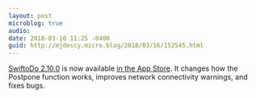 ```yaml
---
layout: post
microblog: true
audio: 
date: 2018-03-16 11:25 -0400
guid: http://mjdescy.micro.blog/2018/03/16/152545.html
---
```

[SwiftoDo 2.10.0](https://swiftodoapp.com) is now available [in the App Store](https://itunes.apple.com/us/app/swiftodo-task-list-for-todo.txt/id1073798440?ls=1&mt=8). It changes how the Postpone function works, improves network connectivity warnings, and fixes bugs. 
